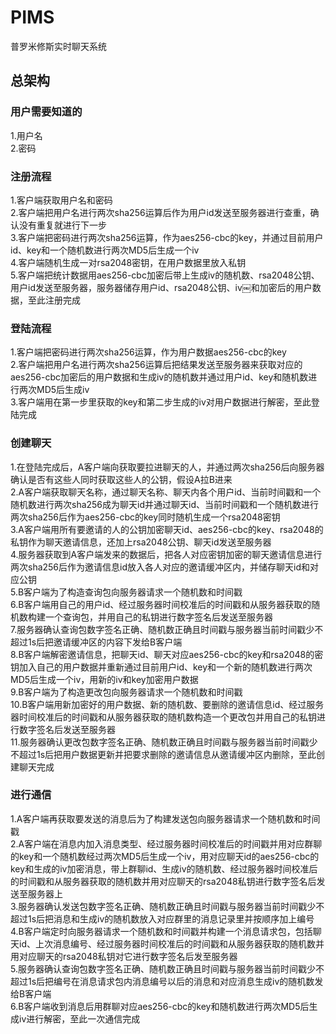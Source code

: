 # PIMS
普罗米修斯实时聊天系统

## 总架构
### 用户需要知道的
1.用户名  
2.密码

### 注册流程
1.客户端获取用户名和密码  
2.客户端把用户名进行两次sha256运算后作为用户id发送至服务器进行查重，确认没有重复就进行下一步  
3.客户端把密码进行两次sha256运算，作为aes256-cbc的key，并通过目前用户id、key和一个随机数进行两次MD5后生成一个iv  
4.客户端随机生成一对rsa2048密钥，在用户数据里放入私钥  
5.客户端把统计数据用aes256-cbc加密后带上生成iv的随机数、rsa2048公钥、用户id发送至服务器，服务器储存用户id、rsa2048公钥、iv￼和加密后的用户数据，至此注册完成

### 登陆流程
1.客户端把密码进行两次sha256运算，作为用户数据aes256-cbc的key  
2.客户端把用户名进行两次sha256运算后把结果发送至服务器来获取对应的aes256-cbc加密后的用户数据和生成iv的随机数并通过用户id、key和随机数进行两次MD5后生成iv  
3.客户端用在第一步里获取的key和第二步生成的iv对用户数据进行解密，至此登陆完成

### 创建聊天
1.在登陆完成后，A客户端向获取要拉进聊天的人，并通过两次sha256后向服务器确认是否有这些人同时获取这些人的公钥，假设A拉B进来  
2.A客户端获取聊天名称，通过聊天名称、聊天内各个用户id、当前时间戳和一个随机数进行两次sha256成为聊天id并通过聊天id、当前时间戳和一个随机数进行两次sha256后作为aes256-cbc的key同时随机生成一个rsa2048密钥  
3.A客户端用所有要邀请的人的公钥加密聊天id、aes256-cbc的key、rsa2048的私钥作为聊天邀请信息，还加上rsa2048公钥、聊天id发送至服务器  
4.服务器获取到A客户端发来的数据后，把各人对应密钥加密的聊天邀请信息进行两次sha256后作为邀请信息id放入各人对应的邀请缓冲区内，并储存聊天id和对应公钥  
5.B客户端为了构造查询包向服务器请求一个随机数和时间戳  
6.B客户端用自己的用户id、经过服务器时间校准后的时间戳和从服务器获取的随机数构建一个查询包，并用自己的私钥进行数字签名后发送至服务器  
7.服务器确认查询包数字签名正确、随机数正确且时间戳与服务器当前时间戳少不超过1s后把邀请缓冲区的内容下发给B客户端    
8.B客户端解密邀请信息，把聊天id、聊天对应aes256-cbc的key和rsa2048的密钥加入自己的用户数据并重新通过目前用户id、key和一个新的随机数进行两次MD5后生成一个iv，用新的iv和key加密用户数据  
9.B客户端为了构造更改包向服务器请求一个随机数和时间戳  
10.B客户端用新加密好的用户数据、新的随机数、要删除的邀请信息id、经过服务器时间校准后的时间戳和从服务器获取的随机数构造一个更改包并用自己的私钥进行数字签名后发送至服务器  
11.服务器确认更改包数字签名正确、随机数正确且时间戳与服务器当前时间戳少不超过1s后把用户数据更新并把要求删除的邀请信息从邀请缓冲区内删除，至此创建聊天完成

### 进行通信
1.A客户端再获取要发送的消息后为了构建发送包向服务器请求一个随机数和时间戳  
2.A客户端在消息内加入消息类型、经过服务器时间校准后的时间戳并用对应群聊的key和一个随机数经过两次MD5后生成一个iv，用对应聊天id的aes256-cbc的key和生成的iv加密消息，带上群聊id、生成iv的随机数、经过服务器时间校准后的时间戳和从服务器获取的随机数并用对应聊天的rsa2048私钥进行数字签名后发送至服务器上  
3.服务器确认发送包数字签名正确、随机数正确且时间戳与服务器当前时间戳少不超过1s后把消息和生成iv的随机数放入对应群里的消息记录里并按顺序加上编号  
4.B客户端定时向服务器请求一个随机数和时间戳并构建一个消息请求包，包括聊天id、上次消息编号、经过服务器时间校准后的时间戳和从服务器获取的随机数并用对应聊天的rsa2048私钥对它进行数字签名后发至服务器  
5.服务器确认查询包数字签名正确、随机数正确且时间戳与服务器当前时间戳少不超过1s后把编号在消息请求包内消息编号以后的消息和对应消息生成iv的随机数发给B客户端  
6.B客户端收到消息后用群聊对应aes256-cbc的key和随机数进行两次MD5后生成iv进行解密，至此一次通信完成
